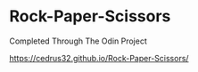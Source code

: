 # Rock-Paper-Scissors

Completed Through The Odin Project

https://cedrus32.github.io/Rock-Paper-Scissors/
